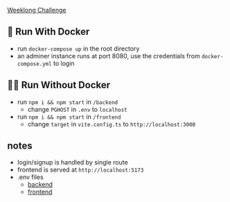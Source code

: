 [Weeklong Challenge](https://cliffdotai.notion.site/Junior-Front-End-Engineer-ReactJS-eeb8540ecae04495be68c30cb10de37b)

## 🐳 Run With Docker

-   run `docker-compose up` in the root directory
-   an adminer instance runs at port 8080, use the credentials from `docker-compose.yml` to login

## 🏃‍♂️ Run Without Docker

-   run `npm i && npm start` in `/backend`
    -   change `PGHOST` in `.env` to `localhost`
-   run `npm i && npm start` in `/frontend`
    -   change `target` in `vite.config.ts` to `http://localhost:3000`

## notes

-   login/signup is handled by single route
-   frontend is served at `http://localhost:5173`
-   .env files 
    - [backend](https://pastebin.com/raw/ESzaGRKq) 
    - [frontend](https://pastebin.com/raw/pzG4HauE)
